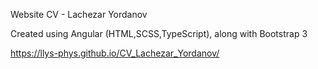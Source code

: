 Website CV - Lachezar Yordanov

Created using Angular (HTML,SCSS,TypeScript), along with Bootstrap 3

https://llys-phys.github.io/CV_Lachezar_Yordanov/

